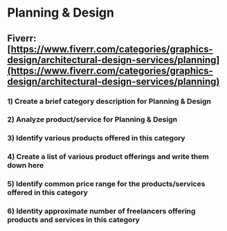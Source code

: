 # Planning & Design
## Fiverr: [https://www.fiverr.com/categories/graphics-design/architectural-design-services/planning](https://www.fiverr.com/categories/graphics-design/architectural-design-services/planning)
### 1) Create a brief category description for Planning & Design
### 2) Analyze product/service for Planning & Design
### 3) Identify various products offered in this category
### 4) Create a list of various product offerings and write them down here
### 5) Identify common price range for the products/services offered in this category
### 6) Identity approximate number of freelancers offering products and services in this category

